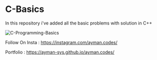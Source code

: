 # C-Basics
In this repository i've added all the basic problems with solution in C++





![C-Programming-Basics](https://user-images.githubusercontent.com/67065247/160860798-f086fb14-6cd1-4716-bb9d-5b4f75c96143.jpg)


Follow On Insta : https://instagram.com/ayman.codes/



Portfolio : https://ayman-sys.github.io/ayman.codes/
